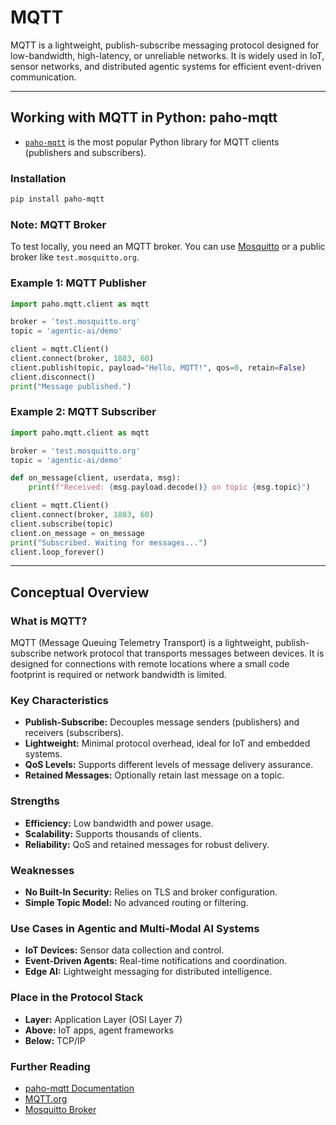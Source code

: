 # MQTT

MQTT is a lightweight, publish-subscribe messaging protocol designed for low-bandwidth, high-latency, or unreliable networks. It is widely used in IoT, sensor networks, and distributed agentic systems for efficient event-driven communication.

---

## Working with MQTT in Python: paho-mqtt

- [`paho-mqtt`](https://pypi.org/project/paho-mqtt/) is the most popular Python library for MQTT clients (publishers and subscribers).

### Installation

```bash
pip install paho-mqtt
```

### Note: MQTT Broker

To test locally, you need an MQTT broker. You can use [Mosquitto](https://mosquitto.org/) or a public broker like `test.mosquitto.org`.

### Example 1: MQTT Publisher

```python
import paho.mqtt.client as mqtt

broker = 'test.mosquitto.org'
topic = 'agentic-ai/demo'

client = mqtt.Client()
client.connect(broker, 1883, 60)
client.publish(topic, payload="Hello, MQTT!", qos=0, retain=False)
client.disconnect()
print("Message published.")
```

### Example 2: MQTT Subscriber

```python
import paho.mqtt.client as mqtt

broker = 'test.mosquitto.org'
topic = 'agentic-ai/demo'

def on_message(client, userdata, msg):
    print(f"Received: {msg.payload.decode()} on topic {msg.topic}")

client = mqtt.Client()
client.connect(broker, 1883, 60)
client.subscribe(topic)
client.on_message = on_message
print("Subscribed. Waiting for messages...")
client.loop_forever()
```

---

## Conceptual Overview

### What is MQTT?

MQTT (Message Queuing Telemetry Transport) is a lightweight, publish-subscribe network protocol that transports messages between devices. It is designed for connections with remote locations where a small code footprint is required or network bandwidth is limited.

### Key Characteristics

- **Publish-Subscribe:** Decouples message senders (publishers) and receivers (subscribers).
- **Lightweight:** Minimal protocol overhead, ideal for IoT and embedded systems.
- **QoS Levels:** Supports different levels of message delivery assurance.
- **Retained Messages:** Optionally retain last message on a topic.

### Strengths

- **Efficiency:** Low bandwidth and power usage.
- **Scalability:** Supports thousands of clients.
- **Reliability:** QoS and retained messages for robust delivery.

### Weaknesses

- **No Built-In Security:** Relies on TLS and broker configuration.
- **Simple Topic Model:** No advanced routing or filtering.

### Use Cases in Agentic and Multi-Modal AI Systems

- **IoT Devices:** Sensor data collection and control.
- **Event-Driven Agents:** Real-time notifications and coordination.
- **Edge AI:** Lightweight messaging for distributed intelligence.

### Place in the Protocol Stack

- **Layer:** Application Layer (OSI Layer 7)
- **Above:** IoT apps, agent frameworks
- **Below:** TCP/IP

### Further Reading

- [paho-mqtt Documentation](https://www.eclipse.org/paho/index.php?page=clients/python/docs/index.php)
- [MQTT.org](https://mqtt.org/)
- [Mosquitto Broker](https://mosquitto.org/)
